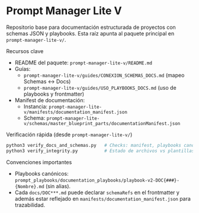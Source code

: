 # Prompt Manager Lite V

Repositorio base para documentación estructurada de proyectos con schemas JSON y playbooks. Esta raíz apunta al paquete principal en `prompt-manager-lite-v/`.

Recursos clave
- README del paquete: `prompt-manager-lite-v/README.md`
- Guías:
  - `prompt-manager-lite-v/guides/CONEXION_SCHEMAS_DOCS.md` (mapeo Schemas ↔ Docs)
  - `prompt-manager-lite-v/guides/USO_PLAYBOOKS_DOCS.md` (uso de playbooks y frontmatter)
- Manifest de documentación:
  - Instancia: `prompt-manager-lite-v/manifests/documentation_manifest.json`
  - Schema: `prompt-manager-lite-v/schemas/master_blueprint_parts/documentationManifest.json`

Verificación rápida (desde `prompt-manager-lite-v/`)
```bash
python3 verify_docs_and_schemas.py   # Checks: manifest, playbooks canónicos, cobertura de schemas y guías
python3 verify_integrity.py          # Estado de archivos vs plantillas
```

Convenciones importantes
- Playbooks canónicos: `prompt_playbooks/documentation_playbooks/playbook-v2-DOC{###}-{Nombre}.md` (sin alias).
- Cada `docs/DOC***.md` puede declarar `schemaRefs` en el frontmatter y además estar reflejado en `manifests/documentation_manifest.json` para trazabilidad.
